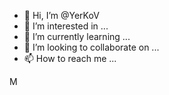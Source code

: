 - 👋 Hi, I’m @YerKoV
- 👀 I’m interested in ...
- 🌱 I’m currently learning ...
- 💞️ I’m looking to collaborate on ...
- 📫 How to reach me ...

<!---
YerKoV/YerKoV is a ✨ special ✨ repository because its `README.md` (this file) appears on your GitHub profile.
You can click the Preview link to take a look at your changes.
--->M
